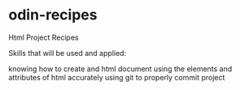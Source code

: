 # odin-recipes

Html Project Recipes

Skills that will be used and applied:

knowing how to create and html document
using the elements and attributes of html accurately 
using git to properly commit project 